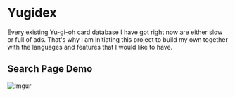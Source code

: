 # Yugidex

Every existing Yu-gi-oh card database I have got right now are either slow or full of ads. That's why I am initiating this project to build my own together with the languages and features that I would like to have.

## Search Page Demo
![Imgur](https://i.imgur.com/YAj9AZR.png)
